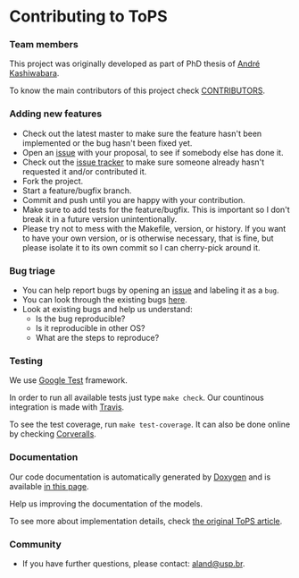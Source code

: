 # Contributing to ToPS

### Team members

This project was originally developed as part of PhD thesis of [André Kashiwabara](https://github.com/ayoshiaki).

To know the main contributors of this project check [CONTRIBUTORS](https://github.com/topsframework/tops-refactoring/blob/master/CONTRIBUTORS).

### Adding new features

* Check out the latest master to make sure the feature hasn't been implemented or the bug hasn't been fixed yet.
* Open an [issue](https://github.com/topsframework/tops-refactoring/issues) with your proposal, to see if somebody else has done it.
* Check out the [issue tracker](https://github.com/topsframework/tops-refactoring/issues) to make sure someone already hasn't requested it and/or contributed it.
* Fork the project.
* Start a feature/bugfix branch.
* Commit and push until you are happy with your contribution.
* Make sure to add tests for the feature/bugfix. This is important so I don't break it in a future version unintentionally.
* Please try not to mess with the Makefile, version, or history. If you want to have your own version, or is otherwise necessary, that is fine, but please isolate it to its own commit so I can cherry-pick around it.

### Bug triage

* You can help report bugs by opening an [issue](https://github.com/topsframework/tops-refactoring/issues) and labeling it as a `bug`.
* You can look through the existing bugs [here](https://github.com/topsframework/tops-refactoring/issues?q=is%3Aopen+is%3Aissue+label%3Abug).
* Look at existing bugs and help us understand:
  * Is the bug reproducible? 
  * Is it reproducible in other OS? 
  * What are the steps to reproduce? 

### Testing

We use [Google Test](https://code.google.com/p/googletest/) framework. 

In order to run all available tests just type `make check`. Our countinous integration is made with [Travis](https://travis-ci.org/topsframework/tops-refactoring). 

To see the test coverage, run `make test-coverage`. It can also be done online by checking [Corveralls](https://coveralls.io/r/topsframework/tops-refactoring).

### Documentation

Our code documentation is automatically generated by [Doxygen](http://www.doxygen.org) and is available [in this page](http://topsframework.github.io/tops-refactoring/doc/api/).

Help us improving the documentation of the models.

To see more about implementation details, check [the original ToPS article](http://journals.plos.org/ploscompbiol/article?id=10.1371/journal.pcbi.1003234).

### Community

* If you have further questions, please contact: aland@usp.br.
